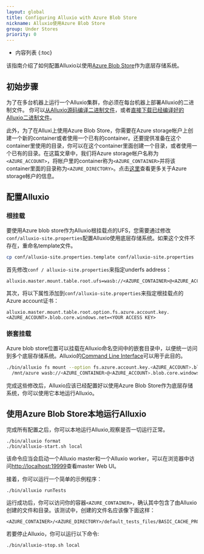 ```yaml
---
layout: global
title: Configuring Alluxio with Azure Blob Store
nickname: Alluxio使用Azure Blob Store
group: Under Stores
priority: 0
---
```


* 内容列表
{:toc}

该指南介绍了如何配置Alluxio以使用[Azure Blob Store](https://azure.microsoft.com/en-in/services/storage/blobs/)作为底层存储系统。

## 初始步骤

为了在多台机器上运行一个Alluxio集群，你必须在每台机器上部署Alluxio的二进制文件。
你可以[从Alluxio源码编译二进制文件](Building-Alluxio-From-Source.html)，或者[直接下载已经编译好的Alluxio二进制文件](Running-Alluxio-Locally.html)。

此外，为了在Alluxi上使用Azure Blob Store，你需要在Azure storage帐户上创建一个新的container或者使用一个已有的container。还要提供准备在这个container里使用的目录，你可以在这个container里面创建一个目录，或者使用一个已有的目录。在这篇文章中，我们将Azure storage帐户名称为`<AZURE_ACCOUNT>`，将帐户里的container称为`<AZURE_CONTAINER>`并将该container里面的目录称为`<AZURE_DIRECTORY>`。点击[这里](https://docs.microsoft.com/en-us/azure/storage/storage-create-storage-account)查看更多关于Azure storage帐户的信息。


## 配置Alluxio

### 根挂载

要使用Azure blob store作为Alluxio根挂载点的UFS，您需要通过修改`conf/alluxio-site.properties`配置Alluxio使用底层存储系统。如果这个文件不存在，重命名template文件。

```bash
cp conf/alluxio-site.properties.template conf/alluxio-site.properties
```

首先修改`conf / alluxio-site.properties`来指定underfs address：

```
alluxio.master.mount.table.root.ufs=wasb://<AZURE_CONTAINER>@<AZURE_ACCOUNT>.blob.core.windows.net/<AZURE_DIRECTORY>/
```

其次，将以下属性添加到`conf/alluxio-site.properties`来指定根挂载点的Azure account证书：

```
alluxio.master.mount.table.root.option.fs.azure.account.key.<AZURE_ACCOUNT>.blob.core.windows.net=<YOUR ACCESS KEY>
```

### 嵌套挂载
 Azure blob store位置可以挂载在Alluxio命名空间中的嵌套目录中，以便统一访问到多个底层存储系统。Alluxio的[Command Line Interface](Command-Line-Interface.html)可以用于此目的。

```bash
./bin/alluxio fs mount --option fs.azure.account.key.<AZURE_ACCOUNT>.blob.core.windows.net=<AZURE_ACCESS_KEY>\
  /mnt/azure wasb://<AZURE_CONTAINER>@<AZURE_ACCOUNT>.blob.core.windows.net/<AZURE_DIRECTORY>/
```

完成这些修改后，Alluxio应该已经配置好以使用Azure Blob Store作为底层存储系统，你可以使用它本地运行Alluxio。

## 使用Azure Blob Store本地运行Alluxio

完成所有配置之后，你可以本地运行Alluxio,观察是否一切运行正常。

```
./bin/alluxio format
./bin/alluxio-start.sh local
```

该命令应当会启动一个Alluxio master和一个Alluxio worker，可以在浏览器中访问[http://localhost:19999](http://localhost:19999)查看master Web UI。

接着，你可以运行一个简单的示例程序：

```
./bin/alluxio runTests
```

运行成功后，你可以访问你的容器`<AZURE_CONTAINER>`，确认其中包含了由Alluxio创建的文件和目录。该测试中，创建的文件名应该像下面这样：

```
<AZURE_CONTAINER>/<AZURE_DIRECTORY>/default_tests_files/BASIC_CACHE_PROMOTE_CACHE_THROUGH
```

若要停止Alluxio，你可以运行以下命令:

```
./bin/alluxio-stop.sh local
```

